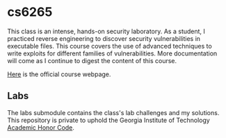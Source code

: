 # cs6265

This class is an intense, hands-on security laboratory. As a student, I
practiced reverse engineering to discover security vulnerabilities in
executable files. This course covers the use of advanced techniques to write
exploits for different families of vulnerabilities. More documentation will
come as I continue to digest the content of this course.

[Here](https://omscs.gatech.edu/cs-6265-information-security-lab) is the
official course webpage.

## Labs

The labs submodule contains the class's lab challenges and my solutions. This
repository is private to uphold the Georgia Institute of Technology
[Academic Honor Code](https://osi.gatech.edu/content/honor-code).
